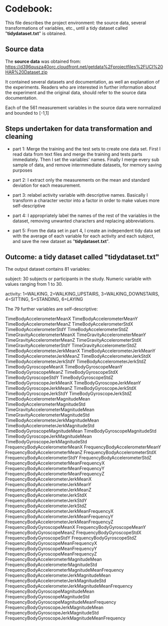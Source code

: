 # Codebook:

This file describes the project environment: the source data, several transformations of variables, etc., until a tidy dataset called "**tidydataset.txt**" is obtained.

## Source data

The **source data** was obtained from: https://d396qusza40orc.cloudfront.net/getdata%2Fprojectfiles%2FUCI%20HAR%20Dataset.zip

It contained several datasets and documentation, as well an explanation of the experiments. Readers who are interested in further information about the experiment and the original data, should refer to the source data documentation.

Each of the 561 measurement variables in the source data were normalized and bounded to [-1,1]



## Steps undertaken for data transformation and cleaning


* part 1: Merge the training and the test sets to create one data set. First I read data from text files and merge the training and tests parts immediately. Then I set the variables' names. Finally I merge every sub sample of data, and remove intermmediate datasets, for memory saving purposes
        

* part 2: I extract only the measurements on the mean and standard deviation for each measurement.

* part 3: relabel activity variable with descriptive names. Basically I transform a character vector into a factor in order to make values more self-descriptive
        
* part 4: I appropriately label the names of the rest of the variables in the dataset, removing unwanted characters and replacing abbreviations.        

* part 5: From the data set in part 4, I create an independent tidy data set with the average of each variable for each activity and each subject, and save the new dataset as "**tidydataset.txt**".


## Outcome: a tidy dataset called "**tidydataset.txt**"

The output dataset contains 81 variables:

subject: 30 subjects or participants in the study. Numeric variable with values ranging from 1 to 30.
activity: 1=WALKING, 2=WALKING_UPSTAIRS, 3=WALKING_DOWNSTAIRS, 4=SITTING, 5=STANDING, 6=LAYING

The 79 further variables are self-descriptive:
TimeBodyAccelerometerMeanXTimeBodyAccelerometerMeanYTimeBodyAccelerometerMeanZTimeBodyAccelerometerStdXTimeBodyAccelerometerStdYTimeBodyAccelerometerStdZTimeGravityAccelerometerMeanXTimeGravityAccelerometerMeanYTimeGravityAccelerometerMeanZTimeGravityAccelerometerStdXTimeGravityAccelerometerStdYTimeGravityAccelerometerStdZTimeBodyAccelerometerJerkMeanXTimeBodyAccelerometerJerkMeanYTimeBodyAccelerometerJerkMeanZTimeBodyAccelerometerJerkStdXTimeBodyAccelerometerJerkStdYTimeBodyAccelerometerJerkStdZTimeBodyGyroscopeMeanXTimeBodyGyroscopeMeanYTimeBodyGyroscopeMeanZTimeBodyGyroscopeStdXTimeBodyGyroscopeStdYTimeBodyGyroscopeStdZTimeBodyGyroscopeJerkMeanXTimeBodyGyroscopeJerkMeanYTimeBodyGyroscopeJerkMeanZTimeBodyGyroscopeJerkStdXTimeBodyGyroscopeJerkStdYTimeBodyGyroscopeJerkStdZTimeBodyAccelerometerMagnitudeMeanTimeBodyAccelerometerMagnitudeStdTimeGravityAccelerometerMagnitudeMeanTimeGravityAccelerometerMagnitudeStdTimeBodyAccelerometerJerkMagnitudeMeanTimeBodyAccelerometerJerkMagnitudeStdTimeBodyGyroscopeMagnitudeMeanTimeBodyGyroscopeMagnitudeStdTimeBodyGyroscopeJerkMagnitudeMeanTimeBodyGyroscopeJerkMagnitudeStdFrequencyBodyAccelerometerMeanXFrequencyBodyAccelerometerMeanYFrequencyBodyAccelerometerMeanZFrequencyBodyAccelerometerStdXFrequencyBodyAccelerometerStdYFrequencyBodyAccelerometerStdZFrequencyBodyAccelerometerMeanFrequencyXFrequencyBodyAccelerometerMeanFrequencyYFrequencyBodyAccelerometerMeanFrequencyZFrequencyBodyAccelerometerJerkMeanXFrequencyBodyAccelerometerJerkMeanYFrequencyBodyAccelerometerJerkMeanZFrequencyBodyAccelerometerJerkStdXFrequencyBodyAccelerometerJerkStdYFrequencyBodyAccelerometerJerkStdZFrequencyBodyAccelerometerJerkMeanFrequencyXFrequencyBodyAccelerometerJerkMeanFrequencyYFrequencyBodyAccelerometerJerkMeanFrequencyZFrequencyBodyGyroscopeMeanXFrequencyBodyGyroscopeMeanYFrequencyBodyGyroscopeMeanZFrequencyBodyGyroscopeStdXFrequencyBodyGyroscopeStdYFrequencyBodyGyroscopeStdZFrequencyBodyGyroscopeMeanFrequencyXFrequencyBodyGyroscopeMeanFrequencyYFrequencyBodyGyroscopeMeanFrequencyZFrequencyBodyAccelerometerMagnitudeMeanFrequencyBodyAccelerometerMagnitudeStdFrequencyBodyAccelerometerMagnitudeMeanFrequencyFrequencyBodyAccelerometerJerkMagnitudeMeanFrequencyBodyAccelerometerJerkMagnitudeStdFrequencyBodyAccelerometerJerkMagnitudeMeanFrequencyFrequencyBodyGyroscopeMagnitudeMeanFrequencyBodyGyroscopeMagnitudeStdFrequencyBodyGyroscopeMagnitudeMeanFrequencyFrequencyBodyGyroscopeJerkMagnitudeMeanFrequencyBodyGyroscopeJerkMagnitudeStdFrequencyBodyGyroscopeJerkMagnitudeMeanFrequency
